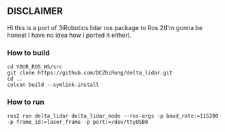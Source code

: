 ## DISCLAIMER
Hi this is a port of 3iRobotics lidar ros package to Ros 2(I'm gonna be honest I have no idea how I ported it either).

### How to build
```
cd YOUR_ROS_WS/src
git clone https://github.com/DCZhiRong/delta_lidar.git
cd ..
colcon build --symlink-install
```


### How to run
```
ros2 run delta_lidar delta_lidar_node --ros-args -p baud_rate:=115200 -p frame_id:=laser_frame -p port:=/dev/ttyUSB0
```




